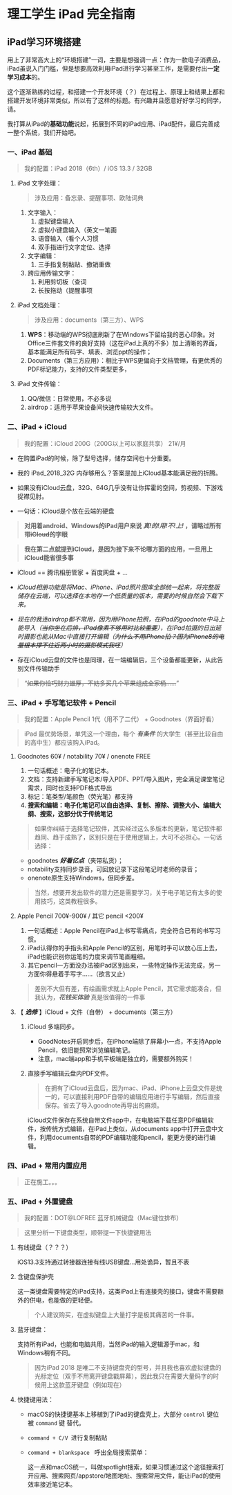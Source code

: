 # 理工学生 iPad 完全指南

## iPad学习环境搭建

用上了非常高大上的“环境搭建”一词，主要是想强调一点：作为一款电子消费品，iPad虽说入门门槛，但是想要高效利用iPad进行学习甚至工作，是需要付出**一定学习成本**的。

这个逐渐熟练的过程，和搭建一个开发环境（？）在过程上、原理上和结果上都和搭建开发环境非常类似，所以有了这样的标题。有兴趣并且愿意好好学习的同学，请。


我打算从iPad的**基础功能**说起，拓展到不同的iPad应用、iPad配件，最后完善成一整个系统，我们开始吧。


### 一、iPad 基础

> 我的配置：iPad 2018（6th）/ iOS 13.3 / 32GB


1. iPad 文字处理：
    > 涉及应用：备忘录、提醒事项、欧陆词典
   1. 文字输入：
      1. 虚拟键盘输入
      2. 虚拟小键盘输入（英文一笔画
      3. 语音输入（看个人习惯
      4. 双手指进行文字定位、选择
   2. 文字编辑：
      1. 三手指复制黏贴、撤销重做
   3. 跨应用传输文字：
      1. 利用剪切板（查词
      2. 长按拖动（提醒事项
   
   
2. iPad 文档处理：
        
    > 涉及应用：documents（第三方）、WPS
   1. **WPS**：移动端的WPS彻底刷新了在Windows下留给我的恶心印象。对Office三件套文件的良好支持（这在iPad上真的不多）加上清晰的界面，基本能满足所有码字、填表、浏览ppt的操作；
   2. Documents（第三方应用）：相比于WPS更偏向于文档管理，有更优秀的PDF标记能力，支持的文件类型更多，


3. iPad 文件传输：
   1. QQ/微信：日常使用，不必多说
   2. airdrop：适用于苹果设备间快速传输较大文件。


### 二、iPad + iCloud

> 我的配置：iCloud 200G（200G以上可以家庭共享） 21¥/月

* 在购置iPad的时候，除了型号选择，储存空间也十分重要。
* 我的 iPad_2018_32G 内存够用么？答案是加上iCloud基本能满足我的折腾。
* 如果没有iCloud云盘，32G、64G几乎没有让你挥霍的空间，剪视频、下游戏捉襟见肘。

* 一句话：iCloud是个放在云端的硬盘
  
> **对用着android、Windows的iPad用户来说 *真!的!用!不!上!* ，请略过所有带~~iCloud~~的字眼**

> **我在第二点就提到iCloud，是因为接下来不论哪方面的应用，一旦用上iCloud能省很多事**

* iCloud == 腾讯相册管家 + 百度网盘 + ... 
  
* *iCloud相册功能是将Mac、iPhone、iPad照片图库全部统一起来，将完整版储存在云端，可以选择在本地存一个低质量的版本，需要的时候自然会下载下来。*

* *现在的我连airdrop都不常用，因为用iPhone拍照，在iPad的goodnote中马上能导入（~~当你坐在后排，iPad像素不够用时比较重要~~），在iPad拍摄的日出延时摄影也能从Mac中直接打开编辑（~~为什么不用iPhone拍？因为iPhone8的电量根本撑不住近两小时的摄影模式我呸~~）*

* 存在iCloud云盘的文件也是同理，在一端编辑后，三个设备都能更新，从此告别文件传输助手

> “~~如果你恰巧财力雄厚，不妨多买几个苹果组成全家桶......~~”


### 三、iPad + 手写笔记软件 + Pencil

> 我的配置：Apple Pencil 1代（用不了二代） + Goodnotes（界面好看）

> iPad 最优势场景，单凭这一个理由，每个 ***有条件*** 的大学生（甚至比较自由的高中生）都应该购入iPad。

1. Goodnotes 60¥ / notability 70¥ / onenote FREE
    
    1. 一句话概述：电子化的笔记本。
    2.  文档：支持新建手写笔记本/导入PDF、PPT/导入图片，完全满足课堂笔记需求，同时也支持PDF格式导出
    3. 标记：笔类型/笔颜色（荧光笔）都支持
    4.  **搜索和编辑：电子化笔记可以自由选择、复制、擦除、调整大小、编辑大纲、搜索，这部分优于传统笔记**
    > 如果你纠结于选择笔记软件，其实经过这么多版本的更新，笔记软件都趋同、趋于成熟了，区别只是在于使用逻辑上，大可不必担心。一句话选择：
    * goodnotes ***好看亿点***（夹带私货）；
    * notability支持同步录音，可回放记录下这段笔记时老师的录音；
    * onenote原生支持Windows，但同步差。
    > 当然，想要开发出软件的潜力还是需要学习，关于电子笔记有太多的使用技巧，这类教程很多。
   

2. Apple Pencil 700¥-900¥ / 其它 pencil <200¥
    
    1. 一句话概述：Apple Pencil在iPad上书写零痛点，完全符合已有的书写习惯。
    2. iPad认得你的手指头和Apple Pencil的区别，用笔时手可以放心压上去，iPad也能识别你运笔的力度来调节笔画粗细。
    3. 其它pencil一方面没办法被iPad区别出来，一些特定操作无法完成，另一方面你得悬着手写字......（欲言又止）
   > 差别不大但有差，有绘画需求就上Apple Pencil，其它需求能凑合，但我认为，***花钱买体验*** 真是很值得的一件事

3. 【 ***选修*** 】iCloud + 文件（自带） + documents（第三方）

    1. iCloud 多端同步。
   
        * GoodNotes开启同步后，在iPhone端除了屏幕小一点，不支持Apple Pencil，依旧能照常浏览编辑笔记。
        * 注意，mac端app和手机平板端是独立的，需要额外购买！

    2. 直接手写编辑云盘内PDF文件。
   
        > 在拥有了iCloud云盘后，因为mac、iPad、iPhone上云盘文件是统一的，可以直接利用PDF自带的编辑应用进行手写编辑，然后直接保存。省去了导入goodnote再导出的麻烦。

        iCloud文件保存在系统自带文件app中，在电脑端下载任意PDF编辑软件，按传统方式编辑，在iPad上类似，从documents app中打开云盘中文件，利用documents自带的PDF编辑功能和pencil，能更方便的进行编辑。

### 四、iPad + 常用内置应用

> 正在施工。。。

### 五、iPad + 外置键盘

> 我的配置：DOT@LOFREE 蓝牙机械键盘（Mac键位排布）


> 这里分析一下键盘类型，顺带提一下快捷键用法
1. 有线键盘（？？？）
   
    iOS13.3支持通过转接器连接有线USB键盘...用处诡异，暂且不表

2. 含键盘保护壳

    这一类键盘需要特定的iPad支持，这类iPad上有连接壳的接口，键盘不需要额外的供电，也能做的更轻便。

    > 个人建议购买，在虚拟键盘上大量打字是极其痛苦的一件事。


3. 蓝牙键盘：
   
    支持所有iPad，也能和电脑共用，当然iPad的输入逻辑源于mac，和Windows稍有不同。

    > 因为iPad 2018 是唯二不支持键盘壳的型号，并且我也喜欢虚拟键盘的光标定位（双手不用离开键盘戳屏幕），因此我只在需要大量码字的时候用上这款蓝牙键盘（例如现在）

4. 快捷键用法：
   * macOS的快捷键基本上移植到了iPad的键盘壳上，大部分 ```control``` 键位被 ```command``` 键 替代。

   * ```command + C/V ```进行复制黏贴
   * ```command + blankspace ``` 呼出全局搜索菜单：

        这一点和macOS统一，叫做spotlight搜索，如果习惯通过这个途径搜索打开应用、搜索网页/appstore/地图地址、搜索常用文件，能让iPad的使用效率接近笔记本。
